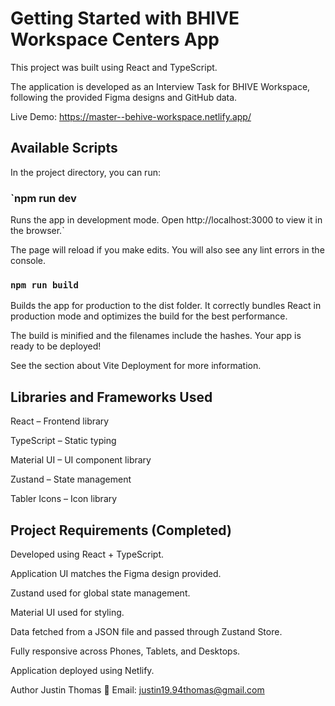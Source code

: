 # Getting Started with BHIVE Workspace Centers App
This project was built using React and TypeScript.

The application is developed as an Interview Task for BHIVE Workspace, following the provided Figma designs and GitHub data.

Live Demo: https://master--behive-workspace.netlify.app/

## Available Scripts
In the project directory, you can run:

### `npm run dev
Runs the app in development mode.
Open http://localhost:3000 to view it in the browser.`

The page will reload if you make edits.
You will also see any lint errors in the console.

### `npm run build`
Builds the app for production to the dist folder.
It correctly bundles React in production mode and optimizes the build for the best performance.

The build is minified and the filenames include the hashes.
Your app is ready to be deployed!

See the section about Vite Deployment for more information.

## Libraries and Frameworks Used
React – Frontend library

TypeScript – Static typing

Material UI – UI component library

Zustand – State management

Tabler Icons – Icon library

## Project Requirements (Completed)
Developed using React + TypeScript.

Application UI matches the Figma design provided.

Zustand used for global state management.

Material UI used for styling.

Data fetched from a JSON file and passed through Zustand Store.

Fully responsive across Phones, Tablets, and Desktops.

Application deployed using Netlify.

Author
Justin Thomas
📧 Email: justin19.94thomas@gmail.com

